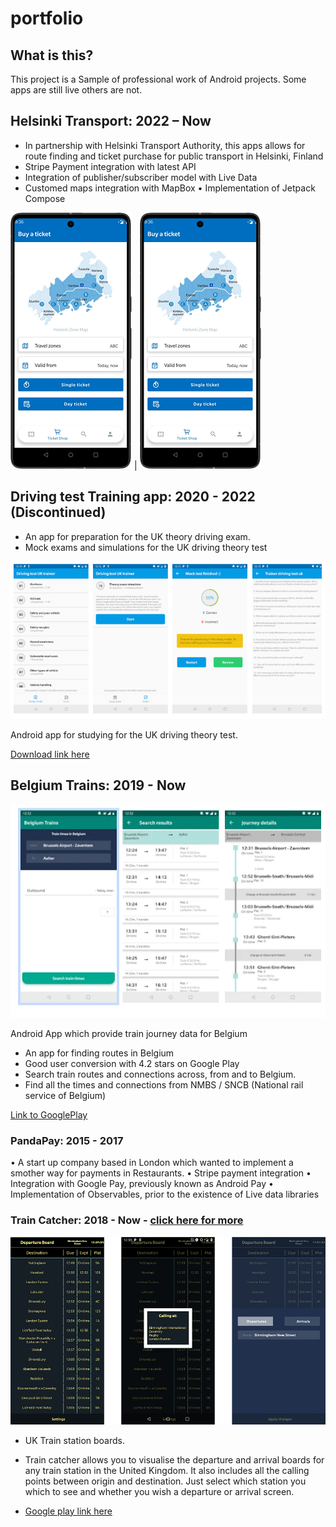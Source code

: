 # portfolio

## What is this?
This project is a Sample of professional work of Android projects. Some apps are still live others are not.

## Helsinki Transport: 2022 – Now

*	In partnership with Helsinki Transport Authority, this apps allows for route finding and ticket purchase for public transport in Helsinki, Finland
*	Stripe Payment integration with latest API
*	Integration of publisher/subscriber model with Live Data
*	Customed maps integration with MapBox
•	Implementation of Jetpack Compose

![Helsinki_transport_screenshot](https://github.com/manuelsilverio/portfolio-android/blob/main/screenshots/helsinki-transport-ticket-shop.png) | ![Helsinki_transport_screenshot](https://github.com/manuelsilverio/portfolio-android/blob/main/screenshots/helsinki-transport-ticket-shop.png) 

## Driving test Training app: 2020 - 2022 (Discontinued)

*	An app for preparation for the UK theory driving exam.
* Mock exams and simulations for the UK driving theory test

![screenshots](https://github.com/manuelsilverio/uk-driving-theory-trainer/blob/main/screenshots.PNG) 

Android app for studying for the UK driving theory test. 

[Download link here](https://play.google.com/store/apps/details?id=com.m.trainerdrivingtestuk)


## Belgium Trains: 2019 - Now

![Belgium_trains_image](https://github.com/manuelsilverio/belgium-trains/blob/main/screen_capture.PNG)

Android App which provide train journey data for Belgium

*	An app for finding routes in Belgium
*	Good user conversion with 4.2 stars on Google Play
* Search train routes and connections across, from and to Belgium.
* Find all the times and connections from NMBS / SNCB (National rail service of Belgium)


[Link to GooglePlay](https://play.google.com/store/apps/details?id=com.transportai.belgiumtrains)


### PandaPay: 2015 - 2017

•	A start up company based in London which wanted to implement a smother way for payments in Restaurants.
•	Stripe payment integration
•	Integration with Google Pay, previously known as Android Pay
•	Implementation of Observables, prior to the existence of Live data libraries 


### Train Catcher: 2018 - Now - [click here for more](https://github.com/manuelsilverio/train-catcher)

![train_catcher_image](https://github.com/manuelsilverio/train-catcher/blob/main/screenshots/screenshot_01_.png)

* UK Train station boards.
* Train catcher allows you to visualise the departure and arrival boards for any train station in the United Kingdom. It also includes all the calling points between origin and destination. Just select which station you which to see and whether you wish a departure or arrival screen.

* [Google play link here](https://play.google.com/store/apps/details?id=com.uk.traincatcher)




